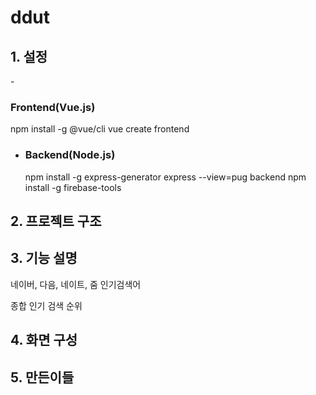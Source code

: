 # ddut

<h2> 1. 설정 </h2>
- <h3>Frontend(Vue.js)</h3>
    npm install -g @vue/cli
        vue create frontend
    
- <h3>Backend(Node.js)</h3>
    npm install -g express-generator
        express --view=pug backend
        npm install -g firebase-tools

## 2. 프로젝트 구조



## 3. 기능 설명

네이버, 다음, 네이트, 줌 인기검색어 

종합 인기 검색 순위

## 4. 화면 구성



## 5. 만든이들



